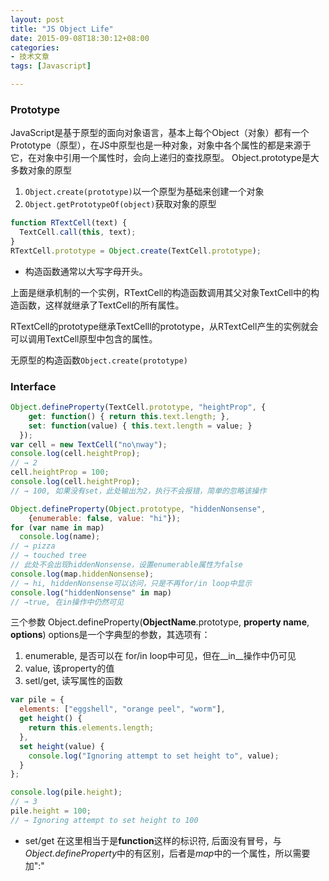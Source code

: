 ```yaml
---
layout: post
title: "JS Object Life"
date: 2015-09-08T18:30:12+08:00
categories:
- 技术文章
tags: [Javascript]

---
```

### Prototype
JavaScript是基于原型的面向对象语言，基本上每个Object（对象）都有一个Prototype（原型），在JS中原型也是一种对象，对象中各个属性的都是来源于它，在对象中引用一个属性时，会向上递归的查找原型。
Object.prototype是大多数对象的原型

1. `Object.create(prototype)`以一个原型为基础来创建一个对象
2. `Object.getPrototypeOf(object)`获取对象的原型

```javascript
function RTextCell(text) {
  TextCell.call(this, text);
}
RTextCell.prototype = Object.create(TextCell.prototype);
```
* 构造函数通常以大写字母开头。

上面是继承机制的一个实例，RTextCell的构造函数调用其父对象TextCell中的构造函数，这样就继承了TextCell的所有属性。

RTextCell的prototype继承TextCelll的prototype，从RTextCell产生的实例就会可以调用TextCell原型中包含的属性。

无原型的构造函数`Object.create(prototype)`

### Interface
```javascript
Object.defineProperty(TextCell.prototype, "heightProp", {
    get: function() { return this.text.length; },
    set: function(value) { this.text.length = value; }
  });
var cell = new TextCell("no\nway");
console.log(cell.heightProp);
// → 2
cell.heightProp = 100;
console.log(cell.heightProp);
// → 100, 如果没有set，此处输出为2，执行不会报错，简单的忽略该操作
```
```javascript
Object.defineProperty(Object.prototype, "hiddenNonsense",
    {enumerable: false, value: "hi"});
for (var name in map)
  console.log(name);
// → pizza
// → touched tree
// 此处不会出现hiddenNonsense，设置enumerable属性为false
console.log(map.hiddenNonsense);
// → hi, hiddenNonsense可以访问，只是不再for/in loop中显示
console.log("hiddenNonsense" in map)
// →true, 在in操作中仍然可见
```
三个参数
Object.defineProperty(**ObjectName**.prototype, **property name**, **options**)
options是一个字典型的参数，其选项有：
1. enumerable, 是否可以在 for/in loop中可见，但在__in__操作中仍可见
2. value, 该property的值
3. setl/get, 读写属性的函数

```javascript
var pile = {
  elements: ["eggshell", "orange peel", "worm"],
  get height() {
    return this.elements.length;
  },
  set height(value) {
    console.log("Ignoring attempt to set height to", value);
  }
};

console.log(pile.height);
// → 3
pile.height = 100;
// → Ignoring attempt to set height to 100
```
* set/get 在这里相当于是**function**这样的标识符, 后面没有冒号，与*Object.defineProperty*中的有区别，后者是*map*中的一个属性，所以需要加":"
